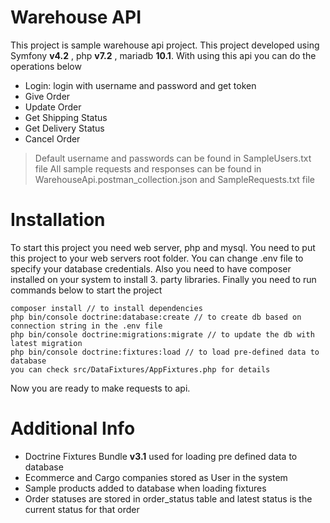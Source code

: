 # Warehouse API

This project is sample warehouse api project. 
This project developed using Symfony **v4.2** , php **v7.2** , mariadb **10.1**.
With using this api you can do the operations below

- Login: login with username and password and get token 
- Give Order
- Update Order
- Get Shipping Status 
- Get Delivery Status
- Cancel Order

> Default username and passwords can be found in SampleUsers.txt file
> All sample requests and responses can be found in WarehouseApi.postman_collection.json and SampleRequests.txt file

# Installation

To start this project you need web server, php and mysql. 
You need to put this project to your web servers root folder.
You can change .env file to specify your database credentials.
Also you need to have composer installed on your system to install 3. party libraries.
Finally you need to run commands below to start the project

```composer install // to install dependencies```  
```php bin/console doctrine:database:create // to create db based on connection string in the .env file```  
```php bin/console doctrine:migrations:migrate // to update the db with latest migration```  
```php bin/console doctrine:fixtures:load // to load pre-defined data to database ```  
```you can check src/DataFixtures/AppFixtures.php for details```  

Now you are ready to make requests to api.

# Additional Info
- Doctrine Fixtures Bundle **v3.1** used for loading pre defined data to database  
- Ecommerce and Cargo companies stored as User in the system  
- Sample products added to database when loading fixtures
- Order statuses are stored in order_status table and 
latest status is the current status for that order
